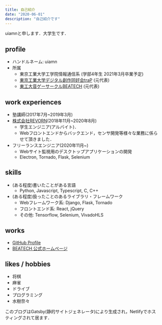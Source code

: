```yaml
---
title: 自己紹介
date: "2020-06-01"
description: "自己紹介です"
---
```


uiamnと申します．大学生です．


## profile

* ハンドルネーム: uiamn
* 所属
  * 東京工業大学工学院情報通信系 (学部4年生 2021年3月卒業予定)
  * [東京工業大学デジタル創作同好会traP](https://trap.jp/) (元代表)
  * [東工大音ゲーサークルBEATECH](https://beatech.mydns.jp/) (元代表)

## work experiences

* 塾講師(2017年7月~2019年3月)
* [株式会社REVORN](https://www.revorn.co.jp/)(2018年11月~2020年8月)
  * 学生エンジニア(アルバイト)．
  * Webフロントエンドからバックエンド，センサ開発等様々な業務に係らせて頂きました．
* フリーランスエンジニア(2020年11月~)
  * Webサイト監視用のデスクトップアプリケーションの開発
  * Electron, Tornado, Flask, Selenium

## skills

* (ある程度)書いたことがある言語
  * Python, Javascript, Typescript, C, C++
* (ある程度)扱ったことのあるライブラリ・フレームワーク
  * Webフレームワーク系: Django, Flask, Tornado
  * フロントエンド系: React, jQuery
  * その他: Tensorflow, Selenium, VivadoHLS

## works

* [GitHub Profile](https://github.com/uiamn)
* [BEATECH 公式ホームページ](https://beatech.mydns.jp/)

## likes / hobbies

* 将棋
* 麻雀
* ドライブ
* プログラミング
* 水樹奈々


このブログはGatsby(静的サイトジェネレータ)により生成され，Netlifyでホスティングされて居ます．
